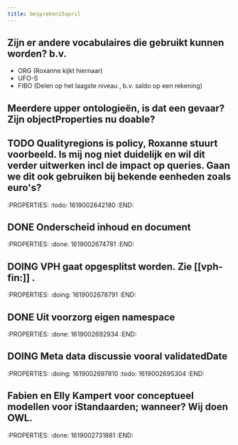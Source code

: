 ```yaml
---
title: bespreken15april
---
```


## Zijn er andere vocabulaires die gebruikt kunnen worden? b.v.
- ORG  (Roxanne kijkt hiernaar)
- UFO-S
- FIBO (Delen op het laagste niveau , b.v. saldo op een rekening)
## Meerdere upper ontologieën, is dat een gevaar? Zijn objectProperties nu doable?
## TODO Qualityregions is policy, Roxanne stuurt voorbeeld. Is mij nog niet duidelijk en wil dit verder uitwerken incl de impact op queries. Gaan we dit ook gebruiken bij bekende eenheden zoals euro's?
:PROPERTIES:
:todo: 1619002642180
:END:
## DONE Onderscheid inhoud en document
:PROPERTIES:
:done: 1619002674781
:END:
## DOING VPH gaat opgesplitst worden. Zie [[vph-fin:]] .
:PROPERTIES:
:doing: 1619002678791
:END:
## DONE Uit voorzorg eigen namespace
:PROPERTIES:
:done: 1619002692934
:END:
## DOING Meta data discussie vooral validatedDate
:PROPERTIES:
:doing: 1619002697810
:todo: 1619002695304
:END:
## Fabien en Elly Kampert voor conceptueel modellen voor iStandaarden;  wanneer? Wij doen OWL.
:PROPERTIES:
:done: 1619002731881
:END:
